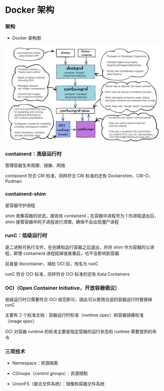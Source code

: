 # Docker 架构


### 架构

* Docker 架构图

![Docker 架构图](docker架构.png)


### containerd：高级运行时

管理容器生命周期、镜像、网络

containerd 符合 CRI 标准，同样符合 CRI 标准的还有 Dockershim、CRI-O、Podman


### containerd-shim

是容器守护进程

shim 收集容器的状态，报告给 containerd；在容器中进程号为 1 的进程退出后，shim 接管容器中的子进程进行清理，确保不会出现僵尸进程


### runC：低级运行时

是二进制可执行文件，在创建和运行容器之后退出，并将 shim 作为容器的父进程，即使 containerd 进程挂掉或者重启，也不会影响到容器

前身是 libcontainer，捐给 OCI 后，改名为 runC

runC 符合 OCI 标准，同样符合 OCI 标准的还有 Kata Containers


### OCI（Open Container Initiative，开放容器倡议）

低级运行时只需要符合 OCI 规范即可，因此可以使用合适的容器运行时替换掉 runC

主要有 2 个标准文档：容器运行时标准（runtime spec）和容器镜像标准（image spec）

OCI 对容器 runtime 的标准主要是指定容器的运行状态和 runtime 需要提供的命令


### 三项技术

* Namespace：资源隔离
  
* CGroups（control groups）：资源限制

* UnionFS（联合文件系统）：镜像和容器文件系统

